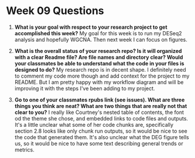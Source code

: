 # Week 09 Questions


1. **What is your goal with respect to your research project to get accomplished this week?**
My goal for this week is to run my DESeq2 analysis and hopefully WGCNA. Then next week I can focus on figures.

2. **What is the overall status of your research repo? Is it will organized with a clear Readme file? Are file names and directory clear? Would your classmates be able to understand what the code in your files is designed to do?**
My research repo is in decent shape. I definitely need to comment my code more though and add context for the project to my README. But I am pretty happy with my workflow diagram and will be improving it with the steps I've been adding to my project.

3. **Go to one of your classmates rpubs link (see issues). What are three things you think are neat? What are two things that are really not that clear to you?**
I really like Courtney's nested table of contents, the font od the theme she chose, and embedded links to code files and outputs. It's a little unclear what some of her code chunks are, specifically section 2.8 looks like only chunk run outputs, so it would be nice to see the code that generated them. It's also unclear what the DEG figure tells us, so it would be nice to have some text describing general trends or metrics.